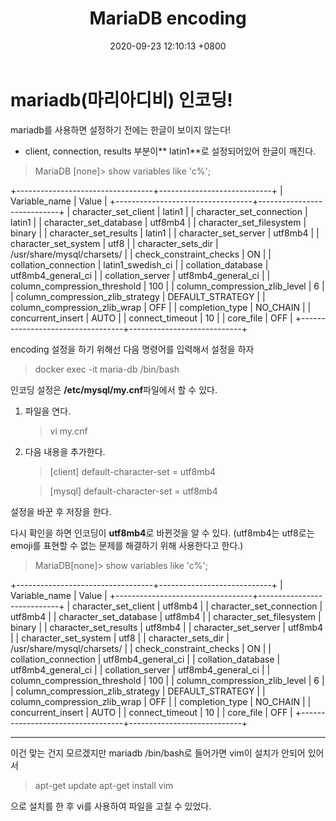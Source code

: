 ﻿---
layout: post
title:  "MariaDB encoding"
date:   2020-09-23 12:10:13 +0800
categories: setting
tags: mariadb encoding
---

# mariadb(마리아디비) 인코딩!

mariadb를 사용하면 설정하기 전에는 한글이 보이지 않는다!

*  client, connection, results 부분이** latin1**로 설정되어있어 한글이 깨진다.
>MariaDB [none]> show variables like 'c%';

+----------------------------------+----------------------------+
| Variable_name                    | Value                      |
+----------------------------------+----------------------------+
| character_set_client             | latin1                     |
| character_set_connection         | latin1                     |
| character_set_database           | utf8mb4                    |
| character_set_filesystem         | binary                     |
| character_set_results            | latin1                     |
| character_set_server             | utf8mb4                    |
| character_set_system             | utf8                       |
| character_sets_dir               | /usr/share/mysql/charsets/ |
| check_constraint_checks          | ON                         |
| collation_connection             | latin1_swedish_ci          |
| collation_database               | utf8mb4_general_ci         |
| collation_server                 | utf8mb4_general_ci         |
| column_compression_threshold     | 100                        |
| column_compression_zlib_level    | 6                          |
| column_compression_zlib_strategy | DEFAULT_STRATEGY           |
| column_compression_zlib_wrap     | OFF                        |
| completion_type                  | NO_CHAIN                   |
| concurrent_insert                | AUTO                       |
| connect_timeout                  | 10                         |
| core_file                        | OFF                        |
+----------------------------------+----------------------------+


encoding 설정을 하기 위해선
다음 명령어를 입력해서 설정을 하자

> docker exec -it maria-db /bin/bash

인코딩 설정은 **/etc/mysql/my.cnf**파일에서 할 수 있다.

1. 파일을 연다.
	> vi my.cnf
2. 다음 내용을 추가한다.
	> [client]
	default-character-set = utf8mb4

	> [mysql]
	default-character-set = utf8mb4

설정을 바꾼 후 저장을 한다.

다시 확인을 하면 인코딩이 **utf8mb4**로 바뀐것을 알 수 있다.
(utf8mb4는 utf8로는 emoji를 표현할 수 없는 문제를 해결하기 위해 사용한다고 한다.)
> MariaDB[none]> show variables like 'c%';

+----------------------------------+----------------------------+
| Variable_name                    | Value                      |
+----------------------------------+----------------------------+
| character_set_client             | utf8mb4                    |
| character_set_connection         | utf8mb4                    |
| character_set_database           | utf8mb4                    |
| character_set_filesystem         | binary                     |
| character_set_results            | utf8mb4                    |
| character_set_server             | utf8mb4                    |
| character_set_system             | utf8                       |
| character_sets_dir               | /usr/share/mysql/charsets/ |
| check_constraint_checks          | ON                         |
| collation_connection             | utf8mb4_general_ci         |
| collation_database               | utf8mb4_general_ci         |
| collation_server                 | utf8mb4_general_ci         |
| column_compression_threshold     | 100                        |
| column_compression_zlib_level    | 6                          |
| column_compression_zlib_strategy | DEFAULT_STRATEGY           |
| column_compression_zlib_wrap     | OFF                        |
| completion_type                  | NO_CHAIN                   |
| concurrent_insert                | AUTO                       |
| connect_timeout                  | 10                         |
| core_file                        | OFF                        |
+----------------------------------+----------------------------+


----
이건 맞는 건지 모르겠지만 mariadb /bin/bash로 들어가면 vim이 설치가 안되어 있어서
>apt-get update
>apt-get install vim

으로 설치를 한 후 vi를 사용하여 파일을 고칠 수 있었다.

